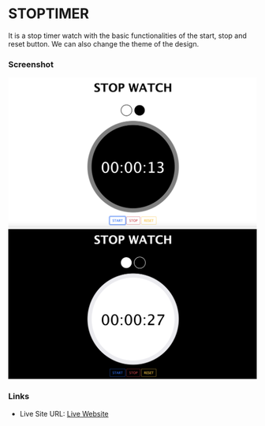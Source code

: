 # STOPTIMER

It is a stop timer watch with the basic functionalities of the start, stop and reset button. We can also change the theme of the design.

### Screenshot

![](images/light.png)
![](images/dark.png)

### Links

- Live Site URL: [Live Website]()
